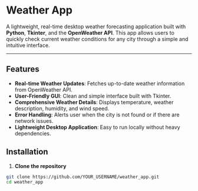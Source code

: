 # Weather App

A lightweight, real-time desktop weather forecasting application built with **Python**, **Tkinter**, and the **OpenWeather API**. This app allows users to quickly check current weather conditions for any city through a simple and intuitive interface.

---

## Features

- **Real-time Weather Updates**: Fetches up-to-date weather information from OpenWeather API.
- **User-Friendly GUI**: Clean and simple interface built with Tkinter.
- **Comprehensive Weather Details**: Displays temperature, weather description, humidity, and wind speed.
- **Error Handling**: Alerts user when the city is not found or if there are network issues.
- **Lightweight Desktop Application**: Easy to run locally without heavy dependencies.

## Installation

1. **Clone the repository**
```bash
git clone https://github.com/YOUR_USERNAME/weather_app.git
cd weather_app
